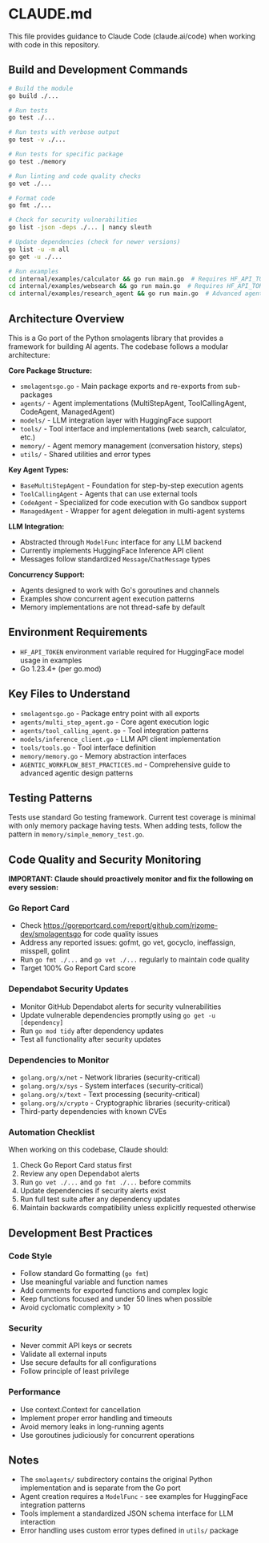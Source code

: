 # CLAUDE.md

This file provides guidance to Claude Code (claude.ai/code) when working with code in this repository.

## Build and Development Commands

```bash
# Build the module
go build ./...

# Run tests
go test ./...

# Run tests with verbose output  
go test -v ./...

# Run tests for specific package
go test ./memory

# Run linting and code quality checks
go vet ./...

# Format code
go fmt ./...

# Check for security vulnerabilities
go list -json -deps ./... | nancy sleuth

# Update dependencies (check for newer versions)
go list -u -m all
go get -u ./...

# Run examples
cd internal/examples/calculator && go run main.go  # Requires HF_API_TOKEN env var
cd internal/examples/websearch && go run main.go  # Requires HF_API_TOKEN env var
cd internal/examples/research_agent && go run main.go  # Advanced agentic research system with 2024-2025 best practices
```

## Architecture Overview

This is a Go port of the Python smolagents library that provides a framework for building AI agents. The codebase follows a modular architecture:

**Core Package Structure:**
- `smolagentsgo.go` - Main package exports and re-exports from sub-packages
- `agents/` - Agent implementations (MultiStepAgent, ToolCallingAgent, CodeAgent, ManagedAgent)
- `models/` - LLM integration layer with HuggingFace support
- `tools/` - Tool interface and implementations (web search, calculator, etc.)
- `memory/` - Agent memory management (conversation history, steps)
- `utils/` - Shared utilities and error types

**Key Agent Types:**
- `BaseMultiStepAgent` - Foundation for step-by-step execution agents
- `ToolCallingAgent` - Agents that can use external tools 
- `CodeAgent` - Specialized for code execution with Go sandbox support
- `ManagedAgent` - Wrapper for agent delegation in multi-agent systems

**LLM Integration:**
- Abstracted through `ModelFunc` interface for any LLM backend
- Currently implements HuggingFace Inference API client
- Messages follow standardized `Message`/`ChatMessage` types

**Concurrency Support:**
- Agents designed to work with Go's goroutines and channels
- Examples show concurrent agent execution patterns
- Memory implementations are not thread-safe by default

## Environment Requirements

- `HF_API_TOKEN` environment variable required for HuggingFace model usage in examples
- Go 1.23.4+ (per go.mod)

## Key Files to Understand

- `smolagentsgo.go` - Package entry point with all exports
- `agents/multi_step_agent.go` - Core agent execution logic  
- `agents/tool_calling_agent.go` - Tool integration patterns
- `models/inference_client.go` - LLM API client implementation
- `tools/tools.go` - Tool interface definition
- `memory/memory.go` - Memory abstraction interfaces
- `AGENTIC_WORKFLOW_BEST_PRACTICES.md` - Comprehensive guide to advanced agentic design patterns

## Testing Patterns

Tests use standard Go testing framework. Current test coverage is minimal with only memory package having tests. When adding tests, follow the pattern in `memory/simple_memory_test.go`.

## Code Quality and Security Monitoring

**IMPORTANT: Claude should proactively monitor and fix the following on every session:**

### Go Report Card
- Check https://goreportcard.com/report/github.com/rizome-dev/smolagentsgo for code quality issues
- Address any reported issues: gofmt, go vet, gocyclo, ineffassign, misspell, golint
- Run `go fmt ./...` and `go vet ./...` regularly to maintain code quality
- Target 100% Go Report Card score

### Dependabot Security Updates
- Monitor GitHub Dependabot alerts for security vulnerabilities
- Update vulnerable dependencies promptly using `go get -u [dependency]`
- Run `go mod tidy` after dependency updates
- Test all functionality after security updates

### Dependencies to Monitor
- `golang.org/x/net` - Network libraries (security-critical)
- `golang.org/x/sys` - System interfaces (security-critical) 
- `golang.org/x/text` - Text processing (security-critical)
- `golang.org/x/crypto` - Cryptographic libraries (security-critical)
- Third-party dependencies with known CVEs

### Automation Checklist
When working on this codebase, Claude should:
1. Check Go Report Card status first
2. Review any open Dependabot alerts
3. Run `go vet ./...` and `go fmt ./...` before commits
4. Update dependencies if security alerts exist
5. Run full test suite after any dependency updates
6. Maintain backwards compatibility unless explicitly requested otherwise

## Development Best Practices

### Code Style
- Follow standard Go formatting (`go fmt`)
- Use meaningful variable and function names
- Add comments for exported functions and complex logic
- Keep functions focused and under 50 lines when possible
- Avoid cyclomatic complexity > 10

### Security
- Never commit API keys or secrets
- Validate all external inputs
- Use secure defaults for all configurations
- Follow principle of least privilege

### Performance
- Use context.Context for cancellation
- Implement proper error handling and timeouts
- Avoid memory leaks in long-running agents
- Use goroutines judiciously for concurrent operations

## Notes

- The `smolagents/` subdirectory contains the original Python implementation and is separate from the Go port
- Agent creation requires a `ModelFunc` - see examples for HuggingFace integration patterns
- Tools implement a standardized JSON schema interface for LLM interaction
- Error handling uses custom error types defined in `utils/` package